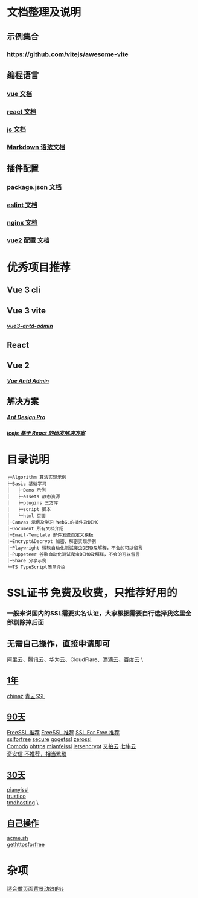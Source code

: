 # 文档整理及说明
## 示例集合
### https://github.com/vitejs/awesome-vite
## 编程语言
### [vue 文档](https://github.com/chao921125/web-static/blob/main/Document/VUE.MD)
### [react 文档](https://github.com/chao921125/web-static/blob/main/Document/React.md)
### [js 文档](https://github.com/chao921125/web-static/blob/main/Document/JS.md)
### [Markdown 语法文档](https://github.com/chao921125/web-static/blob/main/Document/Markdown.md)
## 插件配置
### [package.json 文档](https://github.com/chao921125/web-static/blob/main/Document/READ/package.json.md)
### [eslint 文档](https://github.com/chao921125/web-static/blob/main/Document/READ/.eslint.js.md)
### [nginx 文档](https://github.com/chao921125/web-static/blob/main/Document/READ/site.conf)
### [vue2 配置 文档](https://github.com/chao921125/web-static/blob/main/Document/READ/vue.config.js.md)
# 优秀项目推荐
## Vue 3 cli
## Vue 3 vite
##### [vue3-antd-admin](http://www.lelebk.com/docs/)
##### []()
##### []()
##### []()
##### []()
##### []()
##### []()
##### []()
##### []()
## React
## Vue 2
##### [Vue Antd Admin](https://iczer.gitee.io/vue-antd-admin-docs/)
## 解决方案
##### [Ant Design Pro](https://pro.ant.design/)
##### [icejs 基于 React 的研发解决方案](https://iceteam.gitee.io/)
# 目录说明
```<!-- markdownlint-capture -->
┌─Algorithm 算法实现示例
├─Basic 基础学习
│   ├─Demo 示例
│   ├─assets 静态资源
│   ├─plugins 三方库
│   ├─script 脚本
│   └─html 页面
│─Canvas 示例及学习 WebGL的插件及DEMO
│─Document 所有文档介绍
│─Email-Template 邮件发送自定义模板
│─Encrypt&Decrypt 加密、解密实现示例
│─Playwright 微软自动化测试爬虫DEMO及解释，不会的可以留言
│─Puppeteer 谷歌自动化测试爬虫DEMO及解释，不会的可以留言
│─Share 分享示例
└─TS TypeScript简单介绍
```
# SSL证书 免费及收费，只推荐好用的
### 一般来说国内的SSL需要实名认证，大家根据需要自行选择我这里全部剔除掉后面
## 无需自己操作，直接申请即可
阿里云、腾讯云、华为云、CloudFlare、滴滴云、百度云 \
## [1年]()
[chinaz](http://aq.chinaz.com/SSL)
[青云SSL](https://www.qingcloud.com/pricing#/SSLCertificate)
## [90天]()
[FreeSSL 推荐](https://freessl.org/)
[FreeSSL 推荐](https://freessl.cn/)
[SSL For Free 推荐](https://www.sslforfree.com/) \
[sslforfree](https://www.sslforfree.com/)
[secure](https://secure.ssl.com/certificates/free/buy)
[gogetssl](https://www.gogetssl.com/sslcerts/free-ssl/)
[zerossl](https://zerossl.com/) \
[Comodo](https://www.sslchaoshi.com/ssl/brand/5)
[ohttps](https://ohttps.com/)
[mianfeissl](https://www.mianfeissl.com/)
[letsencrypt](https://letsencrypt.osfipin.com/)
[又拍云](https://www.upyun.com/products/ssl)
[七牛云 ](https://www.qiniu.com/products/ssl) \
[奇安信 不推荐，相当繁琐](https://wangzhan.qianxin.com/)
## [30天]()
[pianyissl](https://www.pianyissl.com/) \
[trustico](https://www.trustico.com.hk/dv/comodo/trial/free-comodo-trial-certificate.php) \
[tmdhosting](https://www.tmdhosting.com/ssl-certificates.html) \
## [自己操作]()
[acme.sh](https://github.com/acmesh-official/acme.sh) \
[gethttpsforfree](https://gethttpsforfree.com/)

# 杂项

[适合做页面背景动效的js](http://paperjs.org/)
